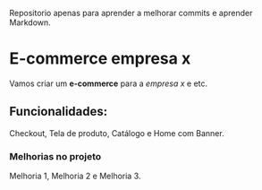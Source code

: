 Repositorio apenas para aprender a melhorar commits e aprender Markdown.

# E-commerce empresa x

Vamos criar um **e-commerce** para a *empresa x* e etc.

## Funcionalidades:

Checkout, Tela de produto, Catálogo e Home com Banner.

### Melhorias no projeto 

Melhoria 1, Melhoria 2 e Melhoria 3.


